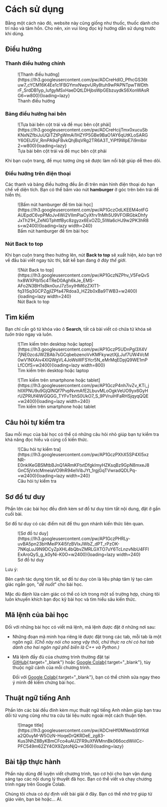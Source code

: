 # Cách sử dụng

Bằng một cách nào đó, website này cũng giống như thuốc, thuốc dành cho trí não và tâm hồn. Cho nên, xin vui lòng đọc kỹ hướng dẫn sử dụng trước khi dùng.

## Điều hướng

### Thanh điều hướng chính

<figure markdown>
![Thanh điều hướng](https://lh3.googleusercontent.com/pw/ADCreHdlO_PfhcGS36tuw7_cYCM16K4Ee1c1FBGYmxNwpvURy8tuh9wPAPNTpwTWDthrF_SrdDB1yp_IufgyMSxHaeDQtLDHjbsWpGEbzuydkS6XonWAsRG6=w800){loading=lazy}
  <figcaption>Thanh điều hướng</figcaption>
</figure>

### Bảng điều hướng hai bên

<figure markdown>
![Tựa bài bên cột trái và đề mục bên cột phải](https://lh3.googleusercontent.com/pw/ADCreHcijTmx0xucuSbKNxNZfbiJuUQiTZtPgWmAi1HZYP5GBe9BaO1AY6qUtKLoSARGY6OEIJ5V_RmPA9qFBvkQhjBqVRg2TR6A3T_YiPf9WpE7i9mlbir2=w800){loading=lazy}
  <figcaption>Tựa bài bên cột trái và đề mục bên cột phải</figcaption>
</figure>

Khi bạn cuộn trang, đề mục tương ứng sẽ được làm nổi bật giúp dễ theo dõi. 

### Điều hướng trên điện thoại

Các thanh và bảng điều hướng đều ẩn đi trên màn hình điện thoại do hạn chế về diện tích. Bạn có thể bấm vào nút **hamburger** ở góc trên bên trái để hiển thị.

<figure markdown>
![Bấm nút hamburger để tìm bài học](https://lh3.googleusercontent.com/pw/AP1GczOdLKEEM4otFGAUEpdC6vpPMoJv4Wi2VIImPiaCyXfrv1hMh5U9VFOlRGbkDhfyJxTh21H_ZeNGTphttfByc8zgyzx6ExOZD_5lWa6cHJ9w2PK3hR8s=w2400){loading=lazy width=240}
  <figcaption>Bấm nút hamburger để tìm bài học</figcaption>
</figure>

### Nút Back to top

Khi bạn cuộn trang theo hướng lên, nút **Back to top** sẽ xuất hiện, *kéo* bạn trở về đầu bài viết ngay tức thì, bất kể bạn đang ở *đáy thế giới*. 

<figure markdown>
![Nút Back to top](https://lh3.googleusercontent.com/pw/AP1GczNZPhv_V5FeQvShx8WXPIb15c4TReD0Agh6kJe_EMS-AFo2N3BH1sBkn0urJ7z5xyIHM6zZXlT1-fq31Sq3GCPZgjIZPfa47Rdoa3_HZ2b0xBa9TWB3=w2400){loading=lazy width=240}
  <figcaption>Nút Back to top</figcaption>
</figure>

## Tìm kiếm

Bạn chỉ cần gõ từ khóa vào ô **Search**, tất cả bài viết có chứa từ khóa sẽ *tuôn trào* ngay và luôn.

<figure markdown>
![Tìm kiếm trên desktop hoặc laptop](https://lh3.googleusercontent.com/pw/AP1GczP5UDnPgl3X4V7jNE0zcdJWZBAb7sGCqbebzenoVvKMFkywztXjLJuf7UW4VcM0wV1NXAiv4XlQWgVL4JoWsWFSYcr5N_eMrMqEDpjQ9WE1mPLfCOfS=w2400){loading=lazy width=800}
  <figcaption>Tìm kiếm trên desktop hoặc laptop</figcaption>
</figure>

<figure markdown>
![Tìm kiếm trên smartphone hoặc tablet](https://lh3.googleusercontent.com/pw/AP1GczP4nh7ivZv_KTi_jhIlXPNU9u9GjQINQf7PvpNvmAfE2LbuvMLoOgkVeUO9yx6GyHrUZPRUf4lWGQGG_TYFvTbhS0UkO7_S_9PVruiHFaRHSjqyqQQE=w2400){loading=lazy width=240}
  <figcaption>Tìm kiếm trên smartphone hoặc tablet</figcaption>
</figure>

## Câu hỏi tự kiểm tra

Sau mỗi mục của bài học có thể có những câu hỏi nhỏ giúp bạn tự kiểm tra khả năng đọc hiểu và củng cố kiến thức.

<figure markdown>
![Câu hỏi tự kiểm tra](https://lh3.googleusercontent.com/pw/AP1GczPXhX5SP4Xl5xzNR-E0nkIKeGBSMtbBJnQ1ARmKFtxtDfgkImyHZKsqBz9GpN8mxeJ8GnC5jVxtcMmeiaVO9hR94eIVibJYt_1rgjGqTVwradQDLPq-=w2400){loading=lazy width=240}
  <figcaption>Câu hỏi tự kiểm tra</figcaption>
</figure>

## Sơ đồ tư duy

Phần lớn các bài học đều đính kèm sơ đồ tư duy tóm tắt nội dung, đặt ở gần cuối bài.

Sơ đồ tư duy có các điểm nút để thu gọn nhánh kiến thức liên quan.

<figure markdown>
![Sơ đồ tư duy](https://lh3.googleusercontent.com/pw/AP1GczPHRLy-uvBA5pn23bHMeiPX4l5fzBVIxJWbZ_dPT_rPzOK-7NKqLuJ9N9DCyZpXHL4bQbvZMRLGXTO7uY6TcLnzvNbU4FFlExAroQyS_g_k0yNi-K0O=w2400){loading=lazy width=240}
  <figcaption>Sơ đồ tư duy</figcaption>
</figure>

Lưu ý:

Bên cạnh tác dụng tóm tắt, sơ đồ tư duy còn là liệu pháp tâm lý tạo cảm giác ngắn gọn, "*dễ nuốt*" cho bài học.

Mặc dù đánh lừa cảm giác có thể có ích trong một số trường hợp, chúng tôi luôn khuyến khích bạn đọc kỹ bài học và tìm hiểu sâu kiến thức.

## Mã lệnh của bài học

Đối với những bài học có viết mã lệnh, mã lệnh được đặt ở những nơi sau:

- Những đoạn mã minh họa riêng lẻ được đặt trong các tab, mỗi tab là một ngôn ngữ. *(Chỗ này nói cho sang vậy thôi, chứ thực ra chỉ có hai tab dành cho hai ngôn ngữ phổ biến là C++ và Python.)*

- Mã lệnh đầy đủ của chương trình thường đặt tại [GitHub](https://github.com/){:target="_blank"} hoặc [Google Colab](https://colab.research.google.com/){:target="_blank"}, tùy thuộc ngữ cảnh của mỗi chương trình.
    
    Đối với [Google Colab](https://colab.research.google.com/){:target="_blank"}, bạn có thể chỉnh sửa ngay theo ý mình để kiểm chứng bài học.

## Thuật ngữ tiếng Anh

Phần lớn các bài đều đính kèm mục thuật ngữ tiếng Anh nhằm giúp bạn trau dồi từ vựng cũng như tra cứu tài liệu nước ngoài một cách thuận tiện.

<figure markdown>
![Image title](https://lh3.googleusercontent.com/pw/ADCreHf0MNexbStYKdla2Q0uyM-W5OzN-HoqeDrQKRDeE_zg83-Kus3NhZ8ByKBmCFco4uAUZFR9uXfWMnnBk066ocdWiilCc-PFC549m62ZY4OX9ZptoNjQ=w360){loading=lazy}
  <figcaption></figcaption>
</figure>

## Bài tập thực hành

Phần này dùng để luyện viết chương trình, tạo cơ hội cho bạn vận dụng sáng tạo các nội dung lý thuyết đã học. Bạn có thể viết và chạy chương trình ngay trên Google Colab.

Chúng tôi chưa có dự định viết bài giải ở đây. Bạn có thể nhờ trợ giúp từ giáo viên, bạn bè hoặc... AI.